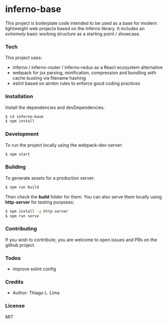 # inferno-base
This project is boilerplate code intended to be used as a base for modern lightweight web projects based on the Inferno library. It includes an *extremely* basic working structure as a starting point / showcase.

### Tech
This project uses:
- inferno / inferno-router / inferno-redux as a React ecosystem alternative
- webpack for jsx parsing, minification, compression and bundling with cache busting via filename hashing
- eslint based on airnbn rules to enforce good coding practices

### Installation
Install the dependencies and devDependencies.
```sh
$ cd inferno-base
$ npm install
```

### Development
To run the project locally using the webpack-dev-server:
```sh
$ npm start
```

### Building
To generate assets for a production server:
```sh
$ npm run build
```
Then check the **build** folder for them. You can also serve them locally using **http-server** for testing purposes:
```sh
$ npm install -g http-server
$ npm run serve
```

### Contributing
If you wish to contribute, you are welcome to open issues and PRs on the github project.

### Todos
- improve eslint config

### Credits
- Author: Thiago L. Lima

### License
MIT
